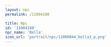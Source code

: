 ```yaml
---
layout: npc
permalink: /11004180

title: Npc
id: '11004180'
npc_name: 'Bella'
icon_url: 'portrait/npc/11000844_bella3_p.png'
---
```

